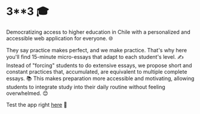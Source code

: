 # 3\*\*3 🎓

Democratizing access to higher education in Chile with a personalized and accessible web application for everyone. 🌐

They say practice makes perfect, and we make practice. That's why here you'll find 15-minute micro-essays that adapt to each student's level. ✍️ Instead of "forcing" students to do extensive essays, we propose short and constant practices that, accumulated, are equivalent to multiple complete essays. 📚 This makes preparation more accessible and motivating, allowing students to integrate study into their daily routine without feeling overwhelmed. 😊

Test the app right [here](https://hack-platanus-g27.vercel.app/) 🚀
